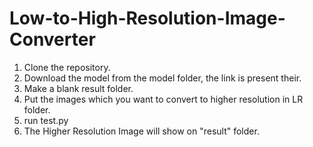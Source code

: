 # Low-to-High-Resolution-Image-Converter

1. Clone the repository.
2. Download the model from the model folder, the link is present their.
3. Make a blank result folder.
4. Put the images which you want to convert to higher resolution in LR folder.
5. run test.py
6. The Higher Resolution Image will show on "result" folder.
